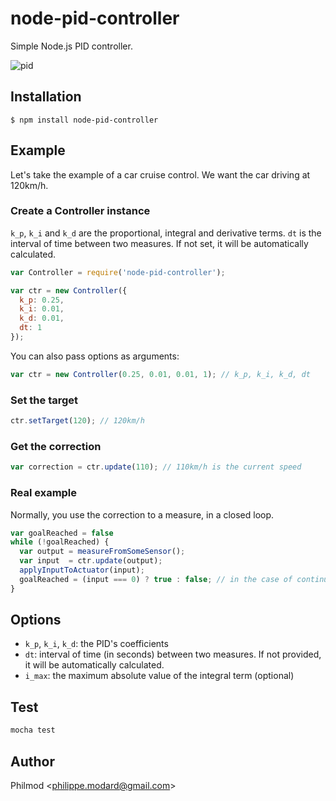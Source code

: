 # node-pid-controller

Simple Node.js PID controller.

![pid](http://upload.wikimedia.org/wikipedia/commons/9/91/PID_en_updated_feedback.svg)

## Installation

```
$ npm install node-pid-controller
```

## Example

Let's take the example of a car cruise control. We want the car driving at 120km/h.

### Create a Controller instance

`k_p`, `k_i` and `k_d` are the proportional, integral and derivative terms. `dt` is the interval of time between two measures. If not set, it will be automatically calculated.

```js
var Controller = require('node-pid-controller');

var ctr = new Controller({
  k_p: 0.25,
  k_i: 0.01,
  k_d: 0.01,
  dt: 1
});
```

You can also pass options as arguments:
```js
var ctr = new Controller(0.25, 0.01, 0.01, 1); // k_p, k_i, k_d, dt
```

### Set the target

```js
ctr.setTarget(120); // 120km/h
```

### Get the correction

```js
var correction = ctr.update(110); // 110km/h is the current speed
```

### Real example

Normally, you use the correction to a measure, in a closed loop.

```js
var goalReached = false
while (!goalReached) {
  var output = measureFromSomeSensor();
  var input  = ctr.update(output);
  applyInputToActuator(input);
  goalReached = (input === 0) ? true : false; // in the case of continuous control, you let this variable 'false'
}
```

## Options

* `k_p`, `k_i`, `k_d`: the PID's coefficients
* `dt`: interval of time (in seconds) between two measures. If not provided, it will be automatically calculated.
* `i_max`: the maximum absolute value of the integral term (optional)

## Test

```js
mocha test
```

## Author

Philmod &lt;philippe.modard@gmail.com&gt;
